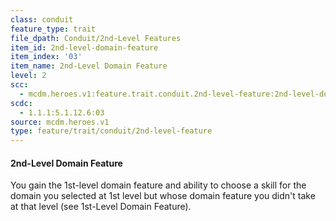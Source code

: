 ```yaml
---
class: conduit
feature_type: trait
file_dpath: Conduit/2nd-Level Features
item_id: 2nd-level-domain-feature
item_index: '03'
item_name: 2nd-Level Domain Feature
level: 2
scc:
  - mcdm.heroes.v1:feature.trait.conduit.2nd-level-feature:2nd-level-domain-feature
scdc:
  - 1.1.1:5.1.12.6:03
source: mcdm.heroes.v1
type: feature/trait/conduit/2nd-level-feature
---
```


#### 2nd-Level Domain Feature

You gain the 1st-level domain feature and ability to choose a skill for the domain you selected at 1st level but whose domain feature you didn't take at that level (see 1st-Level Domain Feature).
